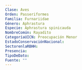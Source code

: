 ```yaml
---
Clase: Aves
Orden: Passeriformes
Familia: Furnariidae
Género: Aphrastura
Especie: Aphrastura spinicauda
NombreComún: Rayadito
CategoríaUICN: Preocupación Menor
EstadoConservaciónNacional: 
SectorenlaRBHH: 
Presencia: 
TipoDeDato: 
Fuente: ""
---
```

